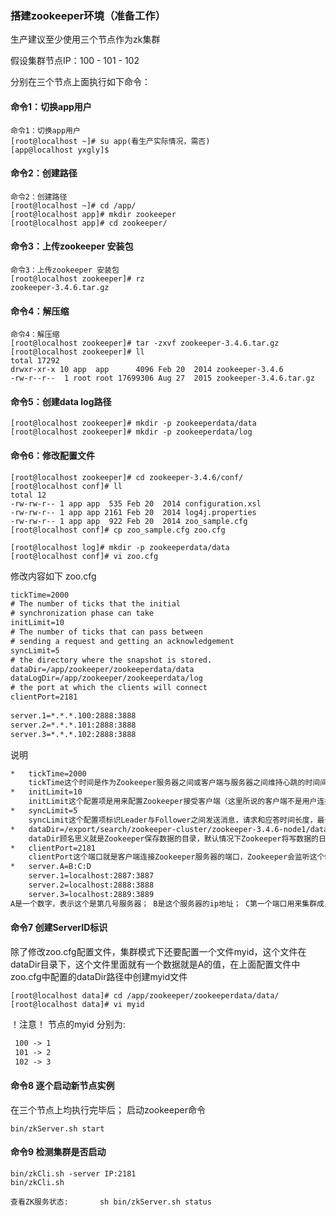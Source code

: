 ###  搭建zookeeper环境（准备工作）
生产建议至少使用三个节点作为zk集群

假设集群节点IP：100 - 101 - 102

分别在三个节点上面执行如下命令：

#### 命令1：切换app用户
```shell
命令1：切换app用户
[root@localhost ~]# su app(看生产实际情况，需否)
[app@localhost yxgly]$
```
#### 命令2：创建路径
```shell
命令2：创建路径
[root@localhost ~]# cd /app/
[root@localhost app]# mkdir zookeeper
[root@localhost app]# cd zookeeper/
```
#### 命令3：上传zookeeper 安装包
```shell
命令3：上传zookeeper 安装包
[root@localhost zookeeper]# rz 
zookeeper-3.4.6.tar.gz
```
#### 命令4：解压缩
```shell
命令4：解压缩
[root@localhost zookeeper]# tar -zxvf zookeeper-3.4.6.tar.gz 
[root@localhost zookeeper]# ll
total 17292
drwxr-xr-x 10 app  app      4096 Feb 20  2014 zookeeper-3.4.6
-rw-r--r--  1 root root 17699306 Aug 27  2015 zookeeper-3.4.6.tar.gz
```
#### 命令5：创建data log路径
```shell
[root@localhost zookeeper]# mkdir -p zookeeperdata/data
[root@localhost zookeeper]# mkdir -p zookeeperdata/log
```

#### 命令6：修改配置文件
```shell
[root@localhost zookeeper]# cd zookeeper-3.4.6/conf/
[root@localhost conf]# ll
total 12
-rw-rw-r-- 1 app app  535 Feb 20  2014 configuration.xsl
-rw-rw-r-- 1 app app 2161 Feb 20  2014 log4j.properties
-rw-rw-r-- 1 app app  922 Feb 20  2014 zoo_sample.cfg
[root@localhost conf]# cp zoo_sample.cfg zoo.cfg

[root@localhost log]# mkdir -p zookeeperdata/data
[root@localhost conf]# vi zoo.cfg 
```
修改内容如下 zoo.cfg 
```txt
tickTime=2000
# The number of ticks that the initial
# synchronization phase can take
initLimit=10
# The number of ticks that can pass between
# sending a request and getting an acknowledgement
syncLimit=5
# the directory where the snapshot is stored.
dataDir=/app/zookeeper/zookeeperdata/data
dataLogDir=/app/zookeeper/zookeeperdata/log
# the port at which the clients will connect
clientPort=2181
     
server.1=*.*.*.100:2888:3888
server.2=*.*.*.101:2888:3888
server.3=*.*.*.102:2888:3888

```
说明
```txt
*   tickTime=2000
	tickTime这个时间是作为Zookeeper服务器之间或客户端与服务器之间维持心跳的时间间隔，也就是每个tickTime时间就会发送一个心跳；
*   initLimit=10
	initLimit这个配置项是用来配置Zookeeper接受客户端（这里所说的客户端不是用户连接Zookeeper服务器的客户端，而是Zookeeper服务器集群中连接到Leader的Follower 服务器）初始化连接时最长能忍受多少个心跳时间间隔数。 当已经超过10个心跳的时间（也就是tickTime）长度后 Zookeeper 服务器还没有收到客户端的返回信息，那么表明这个客户端连接失败。总的时间长度就是 10*2000=20 秒
*   syncLimit=5
	syncLimit这个配置项标识Leader与Follower之间发送消息，请求和应答时间长度，最长不能超过多少个tickTime的时间长度，总的时间长度就是5*2000=10秒；
*   dataDir=/export/search/zookeeper-cluster/zookeeper-3.4.6-node1/data
	dataDir顾名思义就是Zookeeper保存数据的目录，默认情况下Zookeeper将写数据的日志文件也保存在这个目录里；
*   clientPort=2181
	clientPort这个端口就是客户端连接Zookeeper服务器的端口，Zookeeper会监听这个端口接受客户端的访问请求；
*   server.A=B:C:D
	server.1=localhost:2887:3887
	server.2=localhost:2888:3888
	server.3=localhost:2889:3889
A是一个数字，表示这个是第几号服务器； B是这个服务器的ip地址； C第一个端口用来集群成员的信息交换，表示的是这个服务器与集群中的Leader服务器交换信息的端口； D是在leader挂掉时专门用来进行选举leader所用。
```

#### 命令7 创建ServerID标识
除了修改zoo.cfg配置文件，集群模式下还要配置一个文件myid，这个文件在dataDir目录下，这个文件里面就有一个数据就是A的值，在上面配置文件中zoo.cfg中配置的dataDir路径中创建myid文件
```shell
[root@localhost data]# cd /app/zookeeper/zookeeperdata/data/
[root@localhost data]# vi myid
```
！注意！
节点的myid 分别为:
```txt
 100 -> 1
 101 -> 2
 102 -> 3
```
#### 命令8 逐个启动新节点实例
在三个节点上均执行完毕后；
启动zookeeper命令
```shell
bin/zkServer.sh start
```
#### 命令9 检测集群是否启动
```shell
bin/zkCli.sh -server IP:2181
bin/zkCli.sh

查看ZK服务状态:       sh bin/zkServer.sh status
```